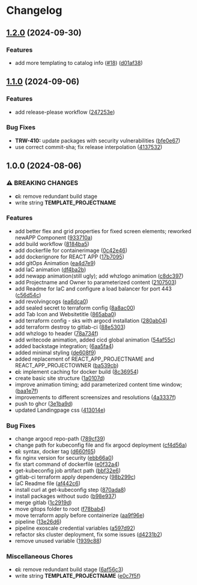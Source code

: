 # Changelog

## [1.2.0](https://github.com/WhizUs-Labs/kcd-showcase-trw-demo-app/compare/kcd_demo-v1.1.0...kcd_demo-v1.2.0) (2024-09-30)


### Features

* add more templating to catalog info ([#18](https://github.com/WhizUs-Labs/kcd-showcase-trw-demo-app/issues/18)) ([d01af38](https://github.com/WhizUs-Labs/kcd-showcase-trw-demo-app/commit/d01af3832869f05ad5423ad26a4d60f89e588b2b))

## [1.1.0](https://github.com/WhizUs-Labs/kcd-showcase-trw-demo-app/compare/kcd_demo-v1.0.0...kcd_demo-v1.1.0) (2024-09-06)


### Features

* add release-please workflow ([247253e](https://github.com/WhizUs-Labs/kcd-showcase-trw-demo-app/commit/247253e0ba0bfe4b96d386270fb569754485570c))


### Bug Fixes

* **TRW-410:** update packages with security vulnerabilities ([bfe0e67](https://github.com/WhizUs-Labs/kcd-showcase-trw-demo-app/commit/bfe0e67b8858dbd9bca551152a0f1c057e51fc7a))
* use correct commit-sha; fix release interpolation ([4137532](https://github.com/WhizUs-Labs/kcd-showcase-trw-demo-app/commit/413753230f543af256116efbd139a823e71ade66))

## 1.0.0 (2024-08-06)


### ⚠ BREAKING CHANGES

* **ci:** remove redundant build stage
* write string __TEMPLATE_PROJECTNAME__

### Features

* add better flex and grid properties for fixed screen elements; reworked newAPP Component ([933710a](https://github.com/WhizUs-Labs/kcd-showcase-trw-demo-app/commit/933710aca40a9bb077810912f6173e98f2d19b1d))
* add build workflow ([8184ba5](https://github.com/WhizUs-Labs/kcd-showcase-trw-demo-app/commit/8184ba573ea191a21de929fcbf58d564beea2ab4))
* add dockerfile for containerimage ([0c42e46](https://github.com/WhizUs-Labs/kcd-showcase-trw-demo-app/commit/0c42e46ff87e61af90bcb2ed90c3ccb2cf720edf))
* add dockerignore for REACT APP ([17b7095](https://github.com/WhizUs-Labs/kcd-showcase-trw-demo-app/commit/17b70953bd96f9f72bc589d6233d41c091d23ad8))
* add gitOps Animation ([ea4d7e9](https://github.com/WhizUs-Labs/kcd-showcase-trw-demo-app/commit/ea4d7e9f6e641c560b1c967535c6dc960edcb50d))
* add IaC animation ([df4ba2b](https://github.com/WhizUs-Labs/kcd-showcase-trw-demo-app/commit/df4ba2b3abceee6c7d4031f83cfdb4eb2fde317c))
* add newapp animation(still ugly); add whzlogo animation ([c8dc397](https://github.com/WhizUs-Labs/kcd-showcase-trw-demo-app/commit/c8dc397321281ef85fb859a77392c09ba02108c1))
* add Projectname and Owner to parameterized content ([2107503](https://github.com/WhizUs-Labs/kcd-showcase-trw-demo-app/commit/2107503f761aa7ab297b9dc04543ddeb1ee2e1c6))
* add Readme for IaC and configure a load balancer for port 443 ([c56d54c](https://github.com/WhizUs-Labs/kcd-showcase-trw-demo-app/commit/c56d54c3d2de87ce96f307353886e464cb94364a))
* add revolvingcogs ([ea6dca0](https://github.com/WhizUs-Labs/kcd-showcase-trw-demo-app/commit/ea6dca01cec3989f755937aa461f717cff444e60))
* add sealed secret to terraform config ([8a8ac00](https://github.com/WhizUs-Labs/kcd-showcase-trw-demo-app/commit/8a8ac00c8a67eb8976b8d127274d4d9978bc92ce))
* add Tab Icon and Websitetitle ([865aba0](https://github.com/WhizUs-Labs/kcd-showcase-trw-demo-app/commit/865aba05999548af50b8301942e359c25aee7861))
* add terraform config - sks with argocd installation ([280ab04](https://github.com/WhizUs-Labs/kcd-showcase-trw-demo-app/commit/280ab04942c537f9c4a1772cf24895fd62fb5fd1))
* add terraform destroy to gitlab-ci ([88e5303](https://github.com/WhizUs-Labs/kcd-showcase-trw-demo-app/commit/88e5303fcefd39e278d956a24174b5e6a39dafe0))
* add whzlogo to header ([78a734f](https://github.com/WhizUs-Labs/kcd-showcase-trw-demo-app/commit/78a734fdbdc04c1da5a5b9ef139668b7b836922d))
* add writecode animation, added cicd global animation ([54af55c](https://github.com/WhizUs-Labs/kcd-showcase-trw-demo-app/commit/54af55c9d78c7e660b5f0335ed15a4f243b1889d))
* added backstage integration; ([6aa5fa4](https://github.com/WhizUs-Labs/kcd-showcase-trw-demo-app/commit/6aa5fa43e62990c3c12a8491a04e7717745a8b9a))
* added minimal styling ([de608f9](https://github.com/WhizUs-Labs/kcd-showcase-trw-demo-app/commit/de608f9b45716fa36bfa7631d5be8271621ce867))
* added replacement of REACT_APP_PROJECTNAME and REACT_APP_PROJECTOWNER ([ba539cb](https://github.com/WhizUs-Labs/kcd-showcase-trw-demo-app/commit/ba539cb79f07b8233185061468f073c12b27e467))
* **ci:** implement caching for docker build ([8c36954](https://github.com/WhizUs-Labs/kcd-showcase-trw-demo-app/commit/8c36954c9fdb4465952546f4b559f484b42edde6))
* create basic site structure ([1a0107d](https://github.com/WhizUs-Labs/kcd-showcase-trw-demo-app/commit/1a0107d04881a0e3306cf420e99ad6fe6446993c))
* improve animation timing; add parameterized content time window; ([baa1e7f](https://github.com/WhizUs-Labs/kcd-showcase-trw-demo-app/commit/baa1e7faa07b1a6f7cc48366c66835d1e1635ca8))
* improvements to different screensizes and resolutions ([4a3337f](https://github.com/WhizUs-Labs/kcd-showcase-trw-demo-app/commit/4a3337ff31cc740f59149ece711d191af4ec4645))
* push to ghcr ([3e1ba9d](https://github.com/WhizUs-Labs/kcd-showcase-trw-demo-app/commit/3e1ba9dc3701ea791d3b0ed312821108095cf59e))
* updated Landingpage css ([413014e](https://github.com/WhizUs-Labs/kcd-showcase-trw-demo-app/commit/413014efbae419add4b9f1ab9214ea488671c112))


### Bug Fixes

* change argocd repo-path ([789cf39](https://github.com/WhizUs-Labs/kcd-showcase-trw-demo-app/commit/789cf39093b9e62d5762432560707e2a1fc182ae))
* change path for kubeconfig file and fix argocd deployment ([cf4d56a](https://github.com/WhizUs-Labs/kcd-showcase-trw-demo-app/commit/cf4d56a9e32de9b23cebf825482bd5f6b6482da0))
* **ci:** syntax, docker tag ([d660f65](https://github.com/WhizUs-Labs/kcd-showcase-trw-demo-app/commit/d660f652802ea5d15202323c37dc35c5cedd0243))
* fix nginx version for security ([ebb66a0](https://github.com/WhizUs-Labs/kcd-showcase-trw-demo-app/commit/ebb66a031252aa356ea0cf88cbfa1bdd39599674))
* fix start command of dockerfile ([e0f32a4](https://github.com/WhizUs-Labs/kcd-showcase-trw-demo-app/commit/e0f32a43a341d98075ec4b277772870a4aa84cff))
* get-kubeconfig job artifact path ([bbf32e6](https://github.com/WhizUs-Labs/kcd-showcase-trw-demo-app/commit/bbf32e67e10d0a3045a7eb408e3e5a47cea081b2))
* gitlab-ci terraform apply dependency ([98b299c](https://github.com/WhizUs-Labs/kcd-showcase-trw-demo-app/commit/98b299c7b987235180083ebcaa013f5d52a7ccda))
* IaC Readme file ([af442c6](https://github.com/WhizUs-Labs/kcd-showcase-trw-demo-app/commit/af442c67bf82e24df87ce0fcc4a68e133315197a))
* install curl at get-kubeconfig step ([870ada8](https://github.com/WhizUs-Labs/kcd-showcase-trw-demo-app/commit/870ada84d5c9d4f7f536d8f36c422d280d871896))
* install packages without sudo ([b98e937](https://github.com/WhizUs-Labs/kcd-showcase-trw-demo-app/commit/b98e9372482de39f7e019aa09a3ecd287e8d6930))
* merge gitlab ([1c2919d](https://github.com/WhizUs-Labs/kcd-showcase-trw-demo-app/commit/1c2919d6c2b3e5bfa6a53279799d714048566984))
* move gitops folder to root ([f78bab4](https://github.com/WhizUs-Labs/kcd-showcase-trw-demo-app/commit/f78bab4417e65ae9743a08139b7e9c98490d401a))
* move terraform apply before containerize ([aa9f96e](https://github.com/WhizUs-Labs/kcd-showcase-trw-demo-app/commit/aa9f96ee5dd9a11c93e86a3f8aae59d64ce825f3))
* pipeline ([13e26d6](https://github.com/WhizUs-Labs/kcd-showcase-trw-demo-app/commit/13e26d6f3cd30cae431f4b6fd1beeafb3758ca99))
* pipeline exoscale credential variables ([a597d92](https://github.com/WhizUs-Labs/kcd-showcase-trw-demo-app/commit/a597d92719e57c4fe3f785ec7d019d415f348df7))
* refactor sks cluster deployment, fix some issues ([d4231b2](https://github.com/WhizUs-Labs/kcd-showcase-trw-demo-app/commit/d4231b2457239a1cce302a160908dd3d2df4505f))
* remove unused variable ([1939c88](https://github.com/WhizUs-Labs/kcd-showcase-trw-demo-app/commit/1939c8871f05be14922c5f87f8ed2f23a0029673))


### Miscellaneous Chores

* **ci:** remove redundant build stage ([6af56c3](https://github.com/WhizUs-Labs/kcd-showcase-trw-demo-app/commit/6af56c35762a2dcc287db87d8909cc80497139ec))
* write string __TEMPLATE_PROJECTNAME__ ([e0c7f5f](https://github.com/WhizUs-Labs/kcd-showcase-trw-demo-app/commit/e0c7f5f6eea2e84dd65e72190e08c089306fe4e1))
